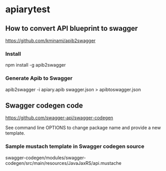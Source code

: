 # apiarytest

## How to convert API blueprint to swagger
https://github.com/kminami/apib2swagger

### Install
npm install -g apib2swagger

### Generate Apib to Swagger
apib2swagger -i apiary.apib swagger.json > apibtoswagger.json

## Swagger codegen code
https://github.com/swagger-api/swagger-codegen

See command line OPTIONS to change package name and provide a new template.

### Sample mustach template in Swagger codegen source
swagger-codegen/modules/swagger-codegen/src/main/resources/JavaJaxRS/api.mustache
